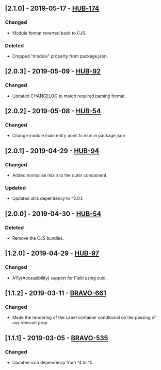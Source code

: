 ## [2.1.0] - 2019-05-17 - [HUB-174](https://creditandfinance.atlassian.net/browse/HUB-174)
### Changed
- Module format reverted back to CJS.
### Deleted
- Dropped "module" property from package.json.

## [2.0.3] - 2019-05-09 - [HUB-92](https://creditandfinance.atlassian.net/browse/HUB-92)
### Changed
- Updated CHANGELOG to match required parsing format.

## [2.0.2] - 2019-05-08 - [HUB-54](https://creditandfinance.atlassian.net/browse/HUB-54)
### Changed
- Change module main entry point to esm in package.json

## [2.0.1] - 2019-04-29 - [HUB-94](https://creditandfinance.atlassian.net/browse/HUB-94)
### Changed
- Added normalise mixin to the outer component.

### Updated
- Updated utils dependency to ^2.0.1.

## [2.0.0] - 2019-04-30 - [HUB-54](https://creditandfinance.atlassian.net/browse/HUB-54)
### Deleted
- Remove the CJS bundles.

## [1.2.0] - 2019-04-29 - [HUB-97](https://creditandfinance.atlassian.net/browse/HUB-97)
### Changed
- A11y(Accessibility) support for Field using cuid.

## [1.1.2] - 2019-03-11 - [BRAVO-661](https://creditandfinance.atlassian.net/browse/BRAVO-661)
### Changed
- Made the rendering of the Label container conditional on the passing of any relevant prop.

## [1.1.1] - 2019-03-05 - [BRAVO-535](https://creditandfinance.atlassian.net/browse/BRAVO-535)
### Changed
- Updated icon dependency from ^4 to ^5.
